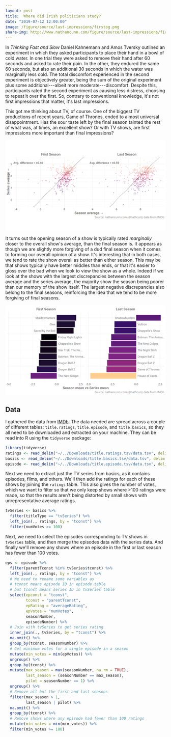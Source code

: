 ```yaml
---
layout: post
title:  Where did Irish politicians study?
date: "2019-07-12 12:00:00"
image: /figure/source/last-impressions/firstog.png
share-img: http://www.nathancunn.com/figure/source/last-impressions/firstog.png
---
```


In _Thinking Fast and Slow_ Daniel Kahnemann and Amos Tversky outlined an experiment in which they asked participants to place their hand in a bowl of cold water. In one trial they were asked to remove their hand after 60 seconds and asked to rate their pain. In the other, they endured the same 60 seconds, but also an additional 30 seconds in which the water was marginally less cold. The total discomfort experienced in the second experiment is objectively greater, being the sum of the original experiment plus some additional---albeit more moderate---discomfort. Despite this, participants rated the second experiment as causing less distress, choosing to repeat it over the first. So, contrary to conventional knowledge, it's not first impressions that matter, it's last impressions.

This got me thinking about TV, of course. One of the biggest TV productions of recent years, Game of Thrones, ended to almost universal disappointment. Has the sour taste left by the final season tainted the rest of what was, at times, an excellent show? Or with TV shows, are first impressions more important than final impressions?

![](../figure/source/last-impressions/firstvslast.png)

It turns out the opening season of a show is typically rated _marginally_ closer to the overall show's average, than the final season is. It appears as though we are slightly more forgiving of a dud final season when it comes to forming our overall opinion of a show. It's interesting that in both cases, we tend to rate the show overall as better than either season. This may be that shows typically have better middles than ends, or that it's easier to gloss over the bad when we look to view the show as a whole. Indeed if we look at the shows with the largest discrepancies between the season average and the series average, the majority show the season being poorer than our memory of the show itself. The largest negative discrepancies also belong to the final seasons, reinforcing the idea that we tend to be more forgiving of final seasons.

![](../figure/source/last-impressions/worst.png)


## Data
I gathered the data from [IMDb](https://datasets.imdbws.com/). The data needed are spread across a couple of different tables: `title.ratings`, `title.episode`, and `title.basics`, so they all need to be downloaded and extracted on your machine. They can be read into R using the `tidyverse` package:

```r
library(tidyverse)
ratings <- read_delim("~/../Downloads/title.ratings.tsv/data.tsv", delim = "\t", na = "\\N")
basics <- read_delim("~/../Downloads/title.basics.tsv/data.tsv", delim = "\t", na = "\\N")
episode <- read_delim("~/../Downloads/title.episode.tsv/data.tsv", delim = "\t", na = "\\N")
```

Next we need to extract just the TV series from basics, as it contains episodes, films, and others. We'll then add the ratings for each of these shows by joining the `ratings` table. This also gives the number of votes, which we want to filter so that we only keep shows where >100 ratings were made, so that the results aren't being distorted by small shows with unrepresentative average ratings.

``` r
tvSeries <- basics %>%
  filter(titleType == "tvSeries") %>%
  left_join(., ratings, by = "tconst") %>%
  filter(numVotes >= 100)
```

Next, we need to select the episodes corresponding to TV shows in `tvSeries` table, and then merge the episodes data with the series data. And finally we'll remove any shows where an episode in the first or last season has fewer than 100 votes.

``` r
eps <- episode %>%
  filter(parentTconst %in% tvSeries$tconst) %>%
  left_join(., ratings, by = "tconst") %>%
  # We need to rename some variables as
  # tconst means episode ID in episode table
  # but tconst means series ID in tvSeries table
  select(epconst = "tconst",
         tconst = "parentTconst",
         epRating = "averageRating",
         epVotes = "numVotes",
         seasonNumber,
         episodeNumber) %>%
  # Join with tvSeries to get series rating
  inner_join(., tvSeries, by = "tconst") %>%
  na.omit() %>%
  group_by(tconst, seasonNumber) %>%
  # Get minimum votes for a single episode in a season
  mutate(min_votes = min(epVotes)) %>%
  ungroup() %>%
  group_by(tconst) %>%
  mutate(max_season = max(seasonNumber, na.rm = TRUE),
         last_season = (seasonNumber == max_season),
         pilot = seasonNumber == 1) %>%
  ungroup() %>%
  # Remove all but the first and last seasons
  filter(max_season > 1,
         last_season | pilot) %>%
  na.omit() %>%
  group_by(tconst) %>%
  # Remove shows where any episode had fewer than 100 ratings
  mutate(min_votes = min(min_votes)) %>%
  filter(min_votes >= 100)

```
